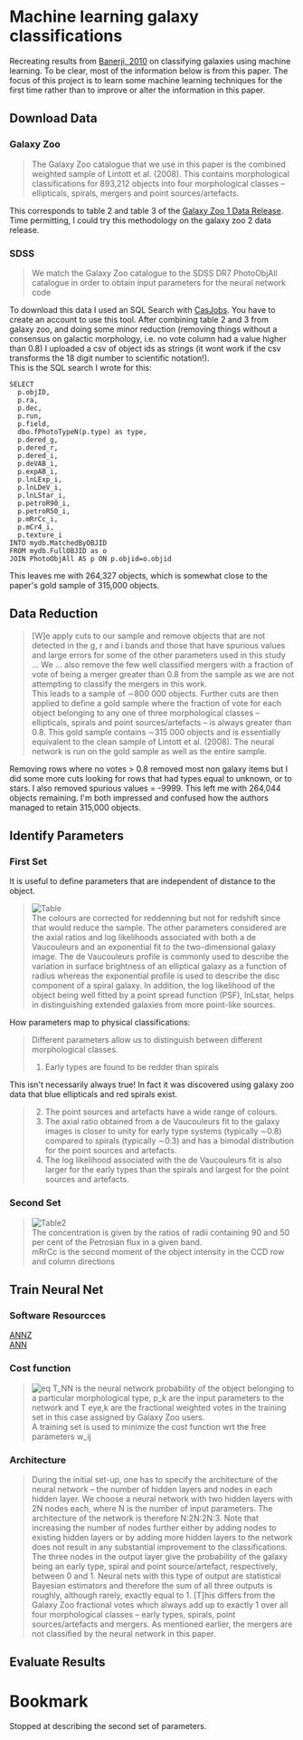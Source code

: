 # Machine learning galaxy classifications
Recreating results from [Banerji, 2010](https://academic.oup.com/mnras/article/406/1/342/1073212) on classifying galaxies using machine learning. To be clear, most of the information below is from this paper. The focus of this project is to learn some machine learning techniques for the first time rather than to improve or alter the information in this paper.
## Download Data
### Galaxy Zoo
> The Galaxy Zoo catalogue that we use in this paper is the combined weighted sample of Lintott et al. (2008). This contains morphological classifications for 893,212 objects into four morphological classes – ellipticals, spirals, mergers and point sources/artefacts.  
  
This corresponds to table 2 and table 3 of the [Galaxy Zoo 1 Data Release](https://data.galaxyzoo.org/).  
Time permitting, I could try this methodology on the galaxy zoo 2 data release. 
  
### SDSS
> We match the Galaxy Zoo catalogue to the SDSS DR7 PhotoObjAll catalogue in order to obtain input parameters for the neural
network code 

To download this data I used an SQL Search with [CasJobs](https://skyserver.sdss.org/casjobs/). You have to create an account to use this tool. After combining table 2 and 3 from galaxy zoo, and doing some minor reduction (removing things without a consensus on galactic morphology, i.e. no vote column had a value higher than 0.8) I uploaded a csv of object ids as strings (it wont work if the csv transforms the 18 digit number to scientific notation!).  
This is the SQL search I wrote for this:  
```
SELECT 
  p.objID, 
  p.ra, 
  p.dec, 
  p.run, 
  p.field,
  dbo.fPhotoTypeN(p.type) as type,
  p.dered_g, 
  p.dered_r, 
  p.dered_i, 
  p.deVAB_i, 
  p.expAB_i,
  p.lnLExp_i, 
  p.lnLDeV_i, 
  p.lnLStar_i, 
  p.petroR90_i, 
  p.petroR50_i,
  p.mRrCc_i, 
  p.mCr4_i,
  p.texture_i
INTO mydb.MatchedByOBJID
FROM mydb.FullOBJID as o
JOIN PhotoObjAll AS p ON p.objid=o.objid
```
This leaves me with 264,327 objects, which is somewhat close to the paper's gold sample of 315,000 objects.  
## Data Reduction
>[W]e apply cuts to our sample and remove objects that are not detected in the g, r and i bands and those that have spurious values and large errors for some of the other parameters used in this study ... We ... also remove the few well classified mergers with a fraction of vote of being a merger greater than 0.8 from the sample as we are not attempting to classify the mergers in this work.  
> This leads to a sample of ∼800 000 objects. Further cuts are then applied to define a gold sample where the fraction of vote for each object belonging to any one of three morphological classes – ellipticals, spirals and point sources/artefacts – is always greater than 0.8. This gold sample contains ∼315 000 objects and is essentially equivalent to the clean sample of Lintott et al. (2008). The neural network is run on the gold sample as well as the entire sample.  

Removing rows where no votes > 0.8 removed most non galaxy items but I did some more cuts looking for rows that had types equal to unknown, or to stars. I also removed spurious values = -9999. This left me with 264,044 objects remaining. I'm both impressed and confused how the authors managed to retain 315,000 objects. 
## Identify Parameters
### First Set
It is useful to define parameters that are independent of distance to the object. 
> ![Table](https://i.imgur.com/IV8KSlD.png)  
The colours are corrected for reddenning but not for redshift since that would reduce the sample. 
 > The other parameters considered are the axial ratios and log likelihoods associated with both a de Vaucouleurs and an exponential fit to the two-dimensional galaxy image. The de Vaucouleurs profile is commonly used to describe the variation in surface brightness of an elliptical galaxy as a function of radius whereas the exponential profile is used to describe the disc component of a spiral galaxy. In addition, the log likelihood of the object being well fitted by a point spread function (PSF), lnLstar, helps in distinguishing extended galaxies from more point-like sources.  
  
How parameters map to physical classifications:
> Different parameters allow us to distinguish between different morphological classes.  
> 1. Early types are found to be redder than spirals  
  
This isn't necessarily always true! In fact it was discovered using galaxy zoo data that blue ellipticals and red spirals exist.  
> 2. The point sources and artefacts have a wide range of colours.  
> 3. The axial ratio obtained from a de Vaucouleurs fit to the galaxy images is closer to unity for early type systems (typically ∼0.8) compared to spirals (typically ∼0.3) and has a bimodal distribution for the point sources and artefacts.  
> 4. The log likelihood associated with the de Vaucouleurs fit is also larger for the early types than the spirals and largest for the point sources and artefacts.  
### Second Set
> ![Table2](https://i.imgur.com/PpDJenG.png)  
   The concentration is given by the ratios of radii containing 90 and 50 per cent of the Petrosian flux in a given band.  
   mRrCc is the second moment of the object intensity in the CCD row and column directions 
## Train Neural Net 
### Software Resourcces
[ANNZ](https://arxiv.org/abs/astro-ph/0311058)  
[ANN](https://arxiv.org/abs/astro-ph/9503001)
### Cost function
> ![eq](https://latex.codecogs.com/gif.latex?\inline&space;E=\sum_k(T_{NN}(w_{ij},p_k)-T_{eye,k})^2)  
> T_NN is the neural network probability of the object belonging to a particular morphological type, p_k are the input parameters to the network and T eye,k are the fractional weighted votes in the training set in this case assigned by Galaxy Zoo users.  
> A training set is used to minimize the cost function wrt the free parameters w_ij
### Architecture 
> During the initial set-up, one has to specify the architecture of the neural network – the number of hidden layers and nodes in each hidden layer. We choose a neural network with two hidden layers with 2N nodes each, where N is the number of input parameters. The architecture of the network is therefore N:2N:2N:3. Note that increasing the number of nodes further either by adding nodes to existing hidden layers or by adding more hidden layers to the network does not result in any substantial improvement to the classifications.  
> The three nodes in the output layer give the probability of the galaxy being an early type, spiral and point source/artefact, respectively, between 0 and 1. Neural nets with this type of output are statistical Bayesian estimators and therefore the sum of all three outputs is roughly, although rarely, exactly equal to 1. 
> [T]his differs from the Galaxy Zoo fractional votes which always add up to exactly 1 over all four morphological classes – early types, spirals, point sources/artefacts and mergers. As mentioned earlier, the mergers are not classified by the neural network in this paper.
## Evaluate Results
# Bookmark
Stopped at describing the second set of parameters. 
